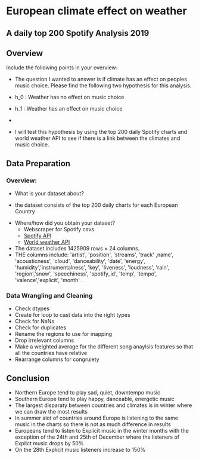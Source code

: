 # European climate effect on weather
## A daily top 200 Spotify Analysis 2019


## Overview

Include the following points in your overview:

* The question I wanted to answer is if climate has an effect on peoples music choice. Please find the following two hypothesis for this analysis. 

* h_0 : Weather has no effect on music choice 
* h_1 : Weather has an effect on music choice 
* 
* I will test this hypothesis by using the top 200 daily Spotify charts and world weather API to see if there is a link between the climates and music choice. 

## Data Preparation

### Overview:

* What is your dataset about?
- the dataset consists of the top 200 daily charts for each European Country 
* Where/how did you obtain your dataset?
	* Webscraper for Spotify csvs
	* [Spotify API](https://developer.spotify.com/documentation/web-api/)
    * [World weather API](https://www.worldweatheronline.com/developer/api/)
* The dataset includes 1425909 rows × 24 columns.
* THE columns include: 'artist', 'position', 'streams', 'track' ,name', 'acousticness', 'cloud', 'danceability', 'date', 'energy', 'humidity','instrumentalness', 'key', 'liveness', 'loudness', 'rain', 'region','snow', 'speechiness', 'spotify_id', 'temp', 'tempo', 'valence','explicit', 'month'
.

### Data Wrangling and Cleaning

* Check dtypes
* Create for loop to cast data into the right types
* Check for NaNs
* Check for duplicates
* Rename the regions to use for mapping
* Drop irrelevant columns
* Make a weighted average for the different song anaylsis features so that all the countries have relative 
* Rearrange columns for congruiety




## Conclusion

* Northern Europe tend to play sad, quiet, downtempo music
* Southern Europe tend to play happy, danceable, energetic music 
* The largest disparaty between countries and climates is in winter where we can draw the most results
* In summer alot of countries around Europe is listening to the same music in the charts so there is not as much difference in results
* Europeans tend to listen to Explicit music in the winter months with the exception of the 24th and 25th of December where the listeners of Explict music drops by 50%
* On the 28th Explicit music listeners increase to 150% 

